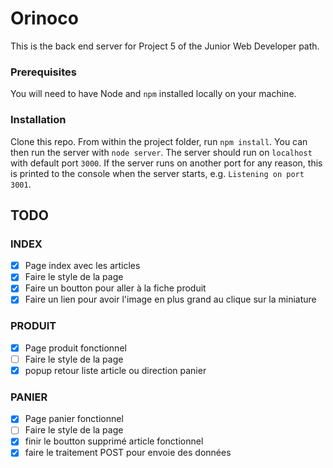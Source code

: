 # Orinoco #

This is the back end server for Project 5 of the Junior Web Developer path.

### Prerequisites ###

You will need to have Node and `npm` installed locally on your machine.

### Installation ###

Clone this repo. From within the project folder, run `npm install`. You 
can then run the server with `node server`. 
The server should run on `localhost` with default port `3000`. If the
server runs on another port for any reason, this is printed to the
console when the server starts, e.g. `Listening on port 3001`.

## TODO

### INDEX

* [x] Page index avec les articles
* [x] Faire le style de la page
* [x] Faire un boutton pour aller à la fiche produit
* [x] Faire un lien pour avoir l'image en plus grand au clique sur la miniature

### PRODUIT
* [x] Page produit fonctionnel
* [ ] Faire le style de la page
* [x] popup retour liste article ou direction panier

### PANIER
* [x] Page panier fonctionnel
* [ ] Faire le style de la page
* [x] finir le boutton supprimé article fonctionnel
* [x] faire le traitement POST pour envoie des données
